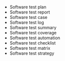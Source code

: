 

* Software test plan
* Software test report
* Software test case
* Software test log
* Software test summary
* Software test coverage
* Software test automation
* Software test checklist
* Software test matrix
* Software test strategy